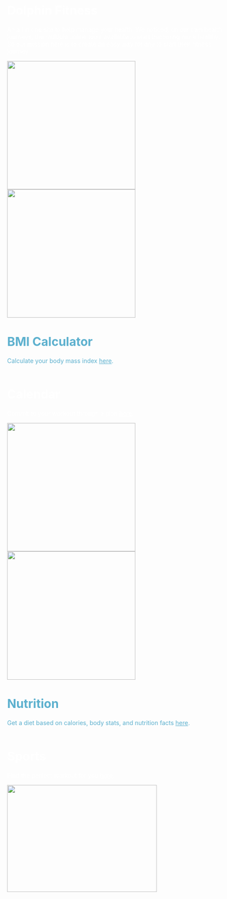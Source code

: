 <div class="row2">
  <div class="column">
    <h1 style="color: white;">Dolphin Fitness</h1>
    <p style="color: white;">An all in one site to help manage your health. We noticed, on our own health journeys, the multiple online tools available to start becoming more healthy. So our mission here is to create an easy way for any to start their fitness journey.</p>
  </div>
  <div class="column">
    <img width= "300p" height="300" src="https://upload.wikimedia.org/wikipedia/commons/thumb/6/60/Dolphin-logo.svg/2048px-Dolphin-logo.svg.png">
  </div>
</div>

<div class="row">
  <div class="column">
    <img width= "300p" height="300" src="https://upload.wikimedia.org/wikipedia/commons/thumb/6/60/Dolphin-logo.svg/2048px-Dolphin-logo.svg.png">
  </div>
  <div class="column">
    <h1 style="color: rgba(37, 150, 190, 75%);">BMI Calculator</h1>
    <p style="color: rgba(37, 150, 190, 75%);">Calculate your body mass index <a href="https://jakewarren2414.github.io/dolphins2/bmi#calc" style="color: rgba(37, 150, 190, 75%);">here</a>.</p>
  </div>
</div>

<div class="row2">
  <div class="column">
    <h1 style="color: white;">Calendar</h1>
    <p style="color: white;">Commit to your workout through a plan <a href="https://jakewarren2414.github.io/dolphins2/calender" style="color: white;"><u>here</u></a>.</p>
  </div>
  <div class="column">
    <img width= "300p" height="300" src="https://static.vecteezy.com/system/resources/previews/009/380/244/original/calendar-icon-clipart-design-illustration-free-png.png">
  </div>
</div>

<div class="row">
  <div class="column">
    <img width= "300p" height="300" src="https://www.pngmart.com/files/7/Fresh-Healthy-Food-PNG-Free-Download.png">
  </div>
  <div class="column">
    <h1 style="color: rgba(37, 150, 190, 75%);">Nutrition</h1>
    <p style="color: rgba(37, 150, 190, 75%);">Get a diet based on calories, body stats, and nutrition facts <a href="https://jakewarren2414.github.io/dolphins2/food#foodtitle" style="color: rgba(37, 150, 190, 75%);">here</a>.</p>
  </div>
</div>

<div class="row2">
  <div class="column">
    <h1 style="color: white;">Sports</h1>
    <p style="color: white;">Find the perfect workout for you <a href="" style="color: white;"><u>here</u></a>.</p>
  </div>
  <div class="column">
    <img width= "350p" height="250" src="https://www.pngall.com/wp-content/uploads/1/Sports-PNG-File-Download-Free.png">
  </div>
</div>